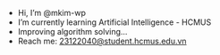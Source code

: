 - Hi, I’m @mkim-wp
- I’m currently learning Artificial Intelligence - HCMUS
- Improving algorithm solving...
- Reach me: 23122040@student.hcmus.edu.vn

<!---
mkim-wp/mkim-wp is a ✨ special ✨ repository because its `README.md` (this file) appears on your GitHub profile.
You can click the Preview link to take a look at your changes.
--->
